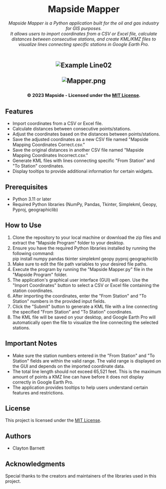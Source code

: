 <div align="center">
<h1>Mapside Mapper</h1>
<i>Mapside Mapper is a Python application built for the oil and gas industry for GIS purposes. <br>
It allows users to import coordinates from a CSV or Excel file, calculate distances between consecutive stations, and create KML/KMZ files to visualize lines connecting specific stations in Google Earth Pro.</i>
<br>
<br>

<h2 align="center">
  <img src="https://github.com/cbarnett427/Mapside-Mapper/blob/main/Mapside%20Program/assets/Example%20Line02.png" alt="Example Line02"/>
  <br>
  <br>
  <img src="https://github.com/cbarnett427/Mapside-Mapper/blob/main/Mapside%20Program/assets/Mapside%20Mapper.png" alt="Mapper.png"/>
  <br>
  <br>
  <sub><sup>© 2023 Mapside - Licensed under the <a href="./LICENSE">MIT License</a>.</sup></sub>
</h2>
</div>

## Features
- Import coordinates from a CSV or Excel file.
- Calculate distances between consecutive points/stations.
- Adjust the coordinates based on the distances between points/stations.
- Save the adjusted coordinates as a new CSV file named "Mapside Mapping Coordinates Correct.csv."
- Save the original distances in another CSV file named "Mapside Mapping Coordinates Incorrect.csv."
- Generate KML files with lines connecting specific "From Station" and "To Station" coordinates.
- Display tooltips to provide additional information for certain widgets.

## Prerequisites
- Python 3.11 or later
- Required Python libraries (NumPy, Pandas, Tkinter, Simplekml, Geopy, Pyproj, geographiclib)

## How to Use
1. Clone the repository to your local machine or download the zip files and extract the "Mapside Program" folder to your desktop.
2. Ensure you have the required Python libraries installed by running the following command: <br>pip install numpy pandas tkinter simplekml geopy pyproj geographiclib
3. Make sure to edit the file path variables to your desired file paths.
4. Execute the program by running the "Mapside Mapper.py" file in the "Mapside Program" folder.
5. The application's graphical user interface (GUI) will open. Use the "Import Coordinates" button to select a CSV or Excel file containing the station coordinates.
6. After importing the coordinates, enter the "From Station" and "To Station" numbers in the provided input fields.
7. Click the "Submit" button to generate a KML file with a line connecting the specified "From Station" and "To Station" coordinates.
8. The KML file will be saved on your desktop, and Google Earth Pro will automatically open the file to visualize the line connecting the selected stations.

## Important Notes
- Make sure the station numbers entered in the "From Station" and "To Station" fields are within the valid range. The valid range is displayed on the GUI and depends on the imported coordinate data.
- The total line length should not exceed 65,521 feet. This is the maximum amount of points a KMZ line can have before it does not display correctly in Google Earth Pro.
- The application provides tooltips to help users understand certain features and restrictions.

## License
This project is licensed under the [MIT License](LICENSE).

## Authors
- Clayton Barnett

## Acknowledgments
Special thanks to the creators and maintainers of the libraries used in this project.

